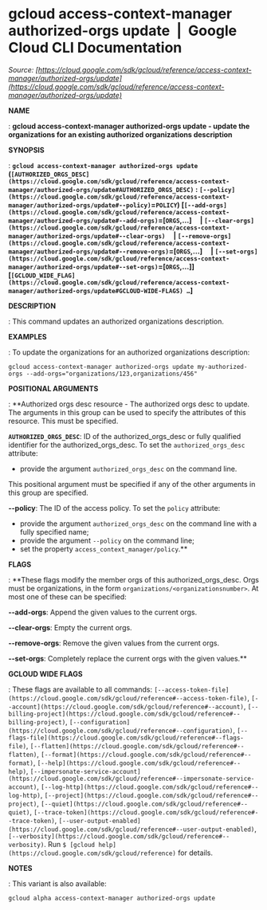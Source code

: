 # gcloud access-context-manager authorized-orgs update  |  Google Cloud CLI Documentation

*Source: [https://cloud.google.com/sdk/gcloud/reference/access-context-manager/authorized-orgs/update](https://cloud.google.com/sdk/gcloud/reference/access-context-manager/authorized-orgs/update)*

**NAME**

: **gcloud access-context-manager authorized-orgs update - update the organizations for an existing authorized organizations description**

**SYNOPSIS**

: **`gcloud access-context-manager authorized-orgs update` (`[AUTHORIZED_ORGS_DESC](https://cloud.google.com/sdk/gcloud/reference/access-context-manager/authorized-orgs/update#AUTHORIZED_ORGS_DESC)` : `[--policy](https://cloud.google.com/sdk/gcloud/reference/access-context-manager/authorized-orgs/update#--policy)`=`POLICY`) [`[--add-orgs](https://cloud.google.com/sdk/gcloud/reference/access-context-manager/authorized-orgs/update#--add-orgs)`=[`ORGS`,…]     | `[--clear-orgs](https://cloud.google.com/sdk/gcloud/reference/access-context-manager/authorized-orgs/update#--clear-orgs)`     | `[--remove-orgs](https://cloud.google.com/sdk/gcloud/reference/access-context-manager/authorized-orgs/update#--remove-orgs)`=[`ORGS`,…]     | `[--set-orgs](https://cloud.google.com/sdk/gcloud/reference/access-context-manager/authorized-orgs/update#--set-orgs)`=[`ORGS`,…]] [`[GCLOUD_WIDE_FLAG](https://cloud.google.com/sdk/gcloud/reference/access-context-manager/authorized-orgs/update#GCLOUD-WIDE-FLAGS) …`]**

**DESCRIPTION**

: This command updates an authorized organizations description.

**EXAMPLES**

: To update the organizations for an authorized organizations description:

```
gcloud access-context-manager authorized-orgs update my-authorized-orgs --add-orgs="organizations/123,organizations/456"
```

**POSITIONAL ARGUMENTS**

: **Authorized orgs desc resource - The authorized orgs desc to update. The
arguments in this group can be used to specify the attributes of this resource.
This must be specified.

**`AUTHORIZED_ORGS_DESC`**:
ID of the authorized_orgs_desc or fully qualified identifier for the
authorized_orgs_desc.
To set the `authorized_orgs_desc` attribute:

- provide the argument `authorized_orgs_desc` on the command line.

This positional argument must be specified if any of the other arguments in this
group are specified.

**--policy**:
The ID of the access policy.
To set the `policy` attribute:

- provide the argument `authorized_orgs_desc` on the command line with
a fully specified name;
- provide the argument `--policy` on the command line;
- set the property `access_context_manager/policy`.**

**FLAGS**

: **These flags modify the member orgs of this authorized_orgs_desc. Orgs must be
organizations, in the form
`organizations/<organizationsnumber>`.
At most one of these can be specified:

**--add-orgs**:
Append the given values to the current orgs.

**--clear-orgs**:
Empty the current orgs.

**--remove-orgs**:
Remove the given values from the current orgs.

**--set-orgs**:
Completely replace the current orgs with the given values.**

**GCLOUD WIDE FLAGS**

: These flags are available to all commands: `[--access-token-file](https://cloud.google.com/sdk/gcloud/reference#--access-token-file)`,
`[--account](https://cloud.google.com/sdk/gcloud/reference#--account)`, `[--billing-project](https://cloud.google.com/sdk/gcloud/reference#--billing-project)`,
`[--configuration](https://cloud.google.com/sdk/gcloud/reference#--configuration)`,
`[--flags-file](https://cloud.google.com/sdk/gcloud/reference#--flags-file)`,
`[--flatten](https://cloud.google.com/sdk/gcloud/reference#--flatten)`, `[--format](https://cloud.google.com/sdk/gcloud/reference#--format)`, `[--help](https://cloud.google.com/sdk/gcloud/reference#--help)`, `[--impersonate-service-account](https://cloud.google.com/sdk/gcloud/reference#--impersonate-service-account)`,
`[--log-http](https://cloud.google.com/sdk/gcloud/reference#--log-http)`,
`[--project](https://cloud.google.com/sdk/gcloud/reference#--project)`, `[--quiet](https://cloud.google.com/sdk/gcloud/reference#--quiet)`, `[--trace-token](https://cloud.google.com/sdk/gcloud/reference#--trace-token)`, `[--user-output-enabled](https://cloud.google.com/sdk/gcloud/reference#--user-output-enabled)`,
`[--verbosity](https://cloud.google.com/sdk/gcloud/reference#--verbosity)`.
Run `$ [gcloud help](https://cloud.google.com/sdk/gcloud/reference)` for details.

**NOTES**

: This variant is also available:

```
gcloud alpha access-context-manager authorized-orgs update
```